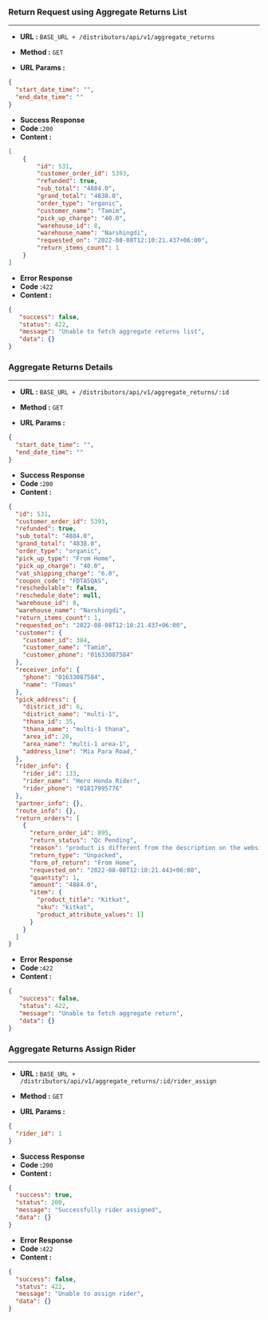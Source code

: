 ### Return Request using Aggregate Returns List
___

* **URL :** `BASE_URL + /distributors/api/v1/aggregate_returns`

* **Method :** `GET`

* **URL Params :**

```json
{
  "start_date_time": "",
  "end_date_time": ""
}
```
* **Success Response**
* **Code :**`200`
* **Content :**
```json
[
    {
        "id": 531,
        "customer_order_id": 5393,
        "refunded": true,
        "sub_total": "4884.0",
        "grand_total": "4838.0",
        "order_type": "organic",
        "customer_name": "Tamim",
        "pick_up_charge": "40.0",
        "warehouse_id": 8,
        "warehouse_name": "Narshingdi",
        "requested_on": "2022-08-08T12:10:21.437+06:00",
        "return_items_count": 1
    }
]
```
* **Error Response**
* **Code :**`422`
* **Content :**
```json
{
   "success": false,
   "status": 422,
   "message": "Unable to fetch aggregate returns list",
   "data": {}
}
```

### Aggregate Returns Details
___

* **URL :** `BASE_URL + /distributors/api/v1/aggregate_returns/:id`

* **Method :** `GET`

* **URL Params :**

```json
{
  "start_date_time": "",
  "end_date_time": ""
}
```
* **Success Response**
* **Code :**`200`
* **Content :**
```json
{
  "id": 531,
  "customer_order_id": 5393,
  "refunded": true,
  "sub_total": "4884.0",
  "grand_total": "4838.0",
  "order_type": "organic",
  "pick_up_type": "From Home",
  "pick_up_charge": "40.0",
  "vat_shipping_charge": "6.0",
  "coupon_code": "FDTA5QAS",
  "reschedulable": false,
  "reschedule_date": null,
  "warehouse_id": 8,
  "warehouse_name": "Narshingdi",
  "return_items_count": 1,
  "requested_on": "2022-08-08T12:10:21.437+06:00",
  "customer": {
    "customer_id": 384,
    "customer_name": "Tamim",
    "customer_phone": "01633087584"
  },
  "receiver_info": {
    "phone": "01633087584",
    "name": "Tomas"
  },
  "pick_address": {
    "district_id": 6,
    "district_name": "multi-1",
    "thana_id": 35,
    "thana_name": "multi-1 thana",
    "area_id": 20,
    "area_name": "multi-1 area-1",
    "address_line": "Mia Para Road,"
  },
  "rider_info": {
    "rider_id": 133,
    "rider_name": "Hero Honda Rider",
    "rider_phone": "01817995776"
  },
  "partner_info": {},
  "route_info": {},
  "return_orders": [
    {
      "return_order_id": 895,
      "return_status": "Qc Pending",
      "reason": "product is different from the description on the website or not as advertised",
      "return_type": "Unpacked",
      "form_of_return": "From Home",
      "requested_on": "2022-08-08T12:10:21.443+06:00",
      "quantity": 1,
      "amount": "4884.0",
      "item": {
        "product_title": "Kitkat",
        "sku": "kitkat",
        "product_attribute_values": []
      }
    }
  ]
}
```
* **Error Response**
* **Code :**`422`
* **Content :**
```json
{
   "success": false,
   "status": 422,
   "message": "Unable to fetch aggregate return",
   "data": {}
}
```

### Aggregate Returns Assign Rider
___

* **URL :** `BASE_URL + /distributors/api/v1/aggregate_returns/:id/rider_assign`

* **Method :** `GET`

* **URL Params :**

```json
{
  "rider_id": 1
}
```
* **Success Response**
* **Code :**`200`
* **Content :**
```json
{
  "success": true,
  "status": 200,
  "message": "Successfully rider assigned",
  "data": {}
}
```
* **Error Response**
* **Code :**`422`
* **Content :**
```json
{
  "success": false,
  "status": 422,
  "message": "Unable to assign rider",
  "data": {}
}
```
